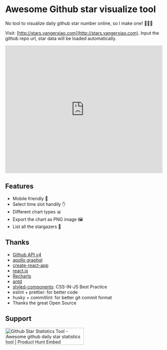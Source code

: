 # Awesome Github star visualize tool

No tool to visualize daily github star number online, so I make one! 🌈🌈🌈

Visit: [http://stars.yangerxiao.com](http://stars.yangerxiao.com). Input the github repo url, star data will be loaded automatically.

<iframe style="border: none;" src="https://cards.producthunt.com/cards/posts/171040?v=1" width="500" height="405" frameborder="0" scrolling="no" allowfullscreen></iframe>

## Features

- Mobile friendly 📱
- Select time slot handily ✋
- Different chart types 📊
- Export the chart as PNG image 🖼
- List all the stargazers 👦

## Thanks

- [Github API v4](https://developer.github.com/v4/)
- [apollo graphql](https://apollographql.com/docs/react/)
- [create-react-app](https://github.com/facebook/create-react-app)
- [react.js](https://reactjs.org)
- [Recharts](http://recharts.org/)
- [antd](https://ant.design)
- [styled-components](https://styled-components.com): CSS-IN-JS Best Practice
- eslint + prettier: for better code
- husky + commitlint: for better git commit format
- Thanks the great Open Source

## Support

<a href="https://www.producthunt.com/posts/github-star-statistics-tool?utm_source=badge-featured&utm_medium=badge&utm_souce=badge-github-star-statistics-tool" target="_blank"><img src="https://api.producthunt.com/widgets/embed-image/v1/featured.svg?post_id=171040&theme=dark" alt="Github Star Statistics Tool - Awesome github daily star statistics tool | Product Hunt Embed" style="width: 250px; height: 54px;" width="250px" height="54px" /></a>
